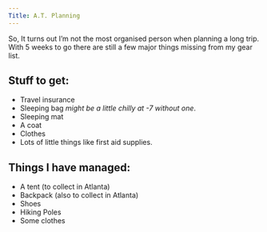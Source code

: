 ```yaml
---
Title: A.T. Planning
---
```


So, It turns out I’m not the most organised person when planning a long trip. 
With 5 weeks to go there are still a few major things missing from my gear list.

## Stuff to get:

- Travel insurance
- Sleeping bag *might be a little chilly at -7 without one*.
- Sleeping mat 
- A coat
- Clothes
- Lots of little things like first aid supplies.

## Things I have managed:

- A tent (to collect in Atlanta)
- Backpack (also to collect in Atlanta)
- Shoes
- Hiking Poles
- Some clothes
